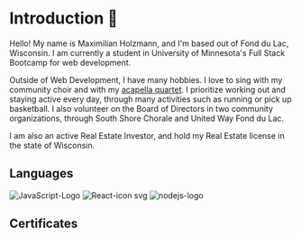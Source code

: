 # Introduction 👋

Hello! My name is Maximilian Holzmann, and I'm based out of Fond du Lac, Wisconsin. I am currently a student in University of Minnesota's Full Stack Bootcamp for web development. 

Outside of Web Development, I have many hobbies. I love to sing with my community choir and with my [acapella quartet](https://maxholzmann.github.io/blueberriesmusic/). I prioritize working out and staying active every day, through many activities such as running or pick up basketball. I also volunteer on the Board of Directors in two community organizations, through South Shore Chorale and United Way Fond du Lac.

I am also an active Real Estate Investor, and hold my Real Estate license in the state of Wisconsin. 

## Languages

![JavaScript-Logo](https://user-images.githubusercontent.com/16532491/230644997-79183507-336b-4eff-8f41-77f0bdd1b2b0.png)
![React-icon svg](https://user-images.githubusercontent.com/16532491/230645005-c5b024e9-0a49-4455-be0a-3fb9c1a7507b.png)
![nodejs-logo](https://user-images.githubusercontent.com/16532491/230645009-d0bfa920-a0b2-48a1-8c99-32c7a1eb321d.png)


## Certificates
